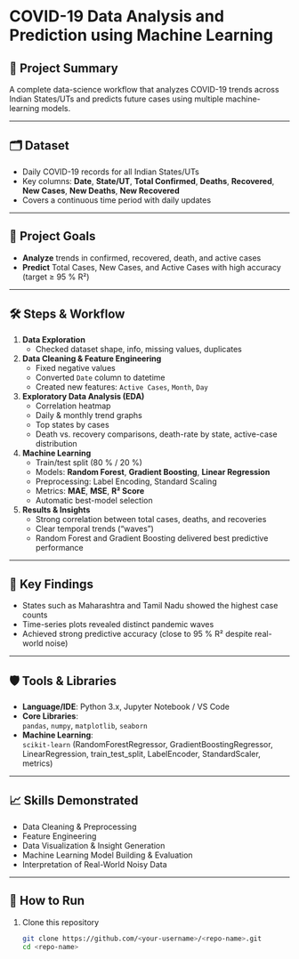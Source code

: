 # COVID-19 Data Analysis and Prediction using Machine Learning

## 📌 Project Summary
A complete data-science workflow that analyzes COVID-19 trends across Indian States/UTs and predicts future cases using multiple machine-learning models.

---

## 🗂️ Dataset
* Daily COVID-19 records for all Indian States/UTs  
* Key columns: **Date**, **State/UT**, **Total Confirmed**, **Deaths**, **Recovered**, **New Cases**, **New Deaths**, **New Recovered**  
* Covers a continuous time period with daily updates

---

## 🎯 Project Goals
* **Analyze** trends in confirmed, recovered, death, and active cases  
* **Predict** Total Cases, New Cases, and Active Cases with high accuracy (target ≥ 95 % R²)

---

## 🛠️ Steps & Workflow
1. **Data Exploration**  
   * Checked dataset shape, info, missing values, duplicates  
2. **Data Cleaning & Feature Engineering**  
   * Fixed negative values  
   * Converted `Date` column to datetime  
   * Created new features: `Active Cases`, `Month`, `Day`  
3. **Exploratory Data Analysis (EDA)**  
   * Correlation heatmap  
   * Daily & monthly trend graphs  
   * Top states by cases  
   * Death vs. recovery comparisons, death-rate by state, active-case distribution  
4. **Machine Learning**  
   * Train/test split (80 % / 20 %)  
   * Models: **Random Forest**, **Gradient Boosting**, **Linear Regression**  
   * Preprocessing: Label Encoding, Standard Scaling  
   * Metrics: **MAE**, **MSE**, **R² Score**  
   * Automatic best-model selection  
5. **Results & Insights**  
   * Strong correlation between total cases, deaths, and recoveries  
   * Clear temporal trends (“waves”)  
   * Random Forest and Gradient Boosting delivered best predictive performance  

---

## 🧩 Key Findings
* States such as Maharashtra and Tamil Nadu showed the highest case counts  
* Time-series plots revealed distinct pandemic waves  
* Achieved strong predictive accuracy (close to 95 % R² despite real-world noise)

---

## 🛡️ Tools & Libraries
* **Language/IDE**: Python 3.x, Jupyter Notebook / VS Code  
* **Core Libraries**:  
  `pandas`, `numpy`, `matplotlib`, `seaborn`  
* **Machine Learning**:  
  `scikit-learn` (RandomForestRegressor, GradientBoostingRegressor, LinearRegression, train_test_split, LabelEncoder, StandardScaler, metrics)

---

## 📈 Skills Demonstrated
* Data Cleaning & Preprocessing  
* Feature Engineering  
* Data Visualization & Insight Generation  
* Machine Learning Model Building & Evaluation  
* Interpretation of Real-World Noisy Data

---

## 🚀 How to Run
1. Clone this repository  
   ```bash
   git clone https://github.com/<your-username>/<repo-name>.git
   cd <repo-name>
